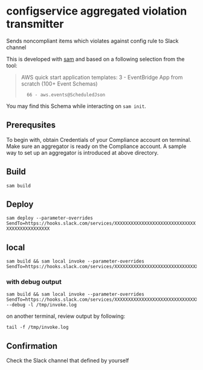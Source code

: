 # configservice aggregated violation transmitter

Sends noncompliant items which violates against config rule to Slack channel

This is developed with [sam]() and based on a following selection from the tool:

>
> AWS quick start application templates:
>         3 - EventBridge App from scratch (100+ Event Schemas)
>
>       66 - aws.events@ScheduledJson

You may find this Schema while interacting on `sam init`.

## Prerequsites

To begin with, obtain Credentials of your Compliance account on terminal.
Make sure an aggregator is ready on the Compliance account. A sample way to set up an aggregator is introduced at above directory.

## Build

`sam build`

## Deploy

`sam deploy --parameter-overrides SendTo=https://hooks.slack.com/services/XXXXXXXXXXXXXXXXXXXXXXXXXXXXXXXXXXXXXXXXXXXXXX`

## local

```
sam build && sam local invoke --parameter-overrides SendTo=https://hooks.slack.com/services/XXXXXXXXXXXXXXXXXXXXXXXXXXXXXXXXXXXXXXXXXXXXXX
```

### with debug output

```
sam build && sam local invoke --parameter-overrides SendTo=https://hooks.slack.com/services/XXXXXXXXXXXXXXXXXXXXXXXXXXXXXXXXXXXXXXXXXXXXXX --debug -l /tmp/invoke.log
```

on another terminal, review output by following:

`tail -f /tmp/invoke.log`


## Confirmation

Check the Slack channel that defined by yourself

<!---configservice-aggregated-violation-transmitter--->
